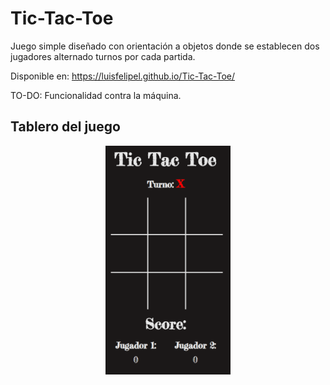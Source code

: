 # Tic-Tac-Toe
Juego simple diseñado con orientación a objetos donde se establecen dos jugadores alternado turnos por cada partida.

Disponible en: https://luisfelipel.github.io/Tic-Tac-Toe/

TO-DO: Funcionalidad contra la máquina. 

## Tablero del juego
<p align="center">
<img src="https://github.com/LuisFelipeL/Tic-Tac-Toe/blob/master/images/board_game.PNG" width="200px">
</p>
